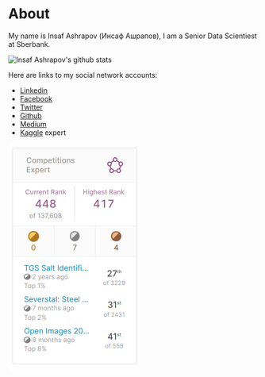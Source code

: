 # About

My name is Insaf Ashrapov (Инсаф Ашрапов), I am a Senior Data Scientiest at Sberbank.


![Insaf Ashrapov's github stats](https://github-readme-stats.vercel.app/api?username=diyago&show_icons=true&theme=dark)

Here are links to my social network accounts:
- [Linkedin](https://www.linkedin.com/in/iashrapov/)
- [Facebook](https://www.facebook.com/inashrapov)
- [Twitter](https://twitter.com/IAshrapov)
- [Github](https://github.com/Diyago)
- [Medium](https://medium.com/@insafashrapov)
- [Kaggle](https://www.kaggle.com/insaff) expert

![kaggle_rank.png](/images/kaggle_rank.png)
